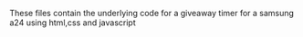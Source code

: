 These files contain the underlying code for a giveaway timer for a samsung a24 using html,css and javascript
